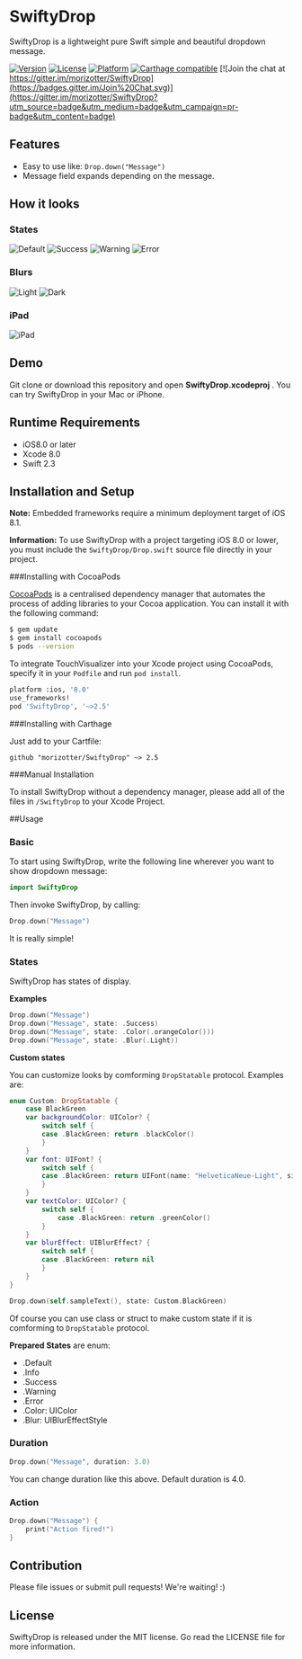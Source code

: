 # SwiftyDrop

SwiftyDrop is a lightweight pure Swift simple and beautiful dropdown message.

[![Version](https://img.shields.io/cocoapods/v/SwiftyDrop.svg?style=flat)](http://cocoadocs.org/docsets/SwiftyDrop) [![License](https://img.shields.io/cocoapods/l/SwiftyDrop.svg?style=flat)](http://cocoadocs.org/docsets/SwiftyDrop) [![Platform](https://img.shields.io/cocoapods/p/SwiftyDrop.svg?style=flat)](http://cocoadocs.org/docsets/SwiftyDrop)
[![Carthage compatible](https://img.shields.io/badge/Carthage-compatible-4BC51D.svg?style=flat)](https://github.com/Carthage/Carthage)
[![Join the chat at https://gitter.im/morizotter/SwiftyDrop](https://badges.gitter.im/Join%20Chat.svg)](https://gitter.im/morizotter/SwiftyDrop?utm_source=badge&utm_medium=badge&utm_campaign=pr-badge&utm_content=badge)

## Features

- Easy to use like: `Drop.down("Message")`
- Message field expands depending on the message.

## How it looks

### States
![Default](misc/Default.png)
![Success](misc/Success.png)
![Warning](misc/Warning.png)
![Error](misc/Error.png)

### Blurs
![Light](misc/Light.png)
![Dark](misc/Dark.png)

### iPad
![iPad](misc/iPadPortlait.png)

## Demo

Git clone or download this repository and open  **SwiftyDrop.xcodeproj** . You can try SwiftyDrop in your Mac or iPhone.

## Runtime Requirements

- iOS8.0 or later
- Xcode 8.0
- Swift 2.3

## Installation and Setup

**Note:** Embedded frameworks require a minimum deployment target of iOS 8.1.

**Information:** To use SwiftyDrop with a project targeting iOS 8.0 or lower, you must include the `SwiftyDrop/Drop.swift` source file directly in your project.

###Installing with CocoaPods

[CocoaPods](http://cocoapods.org) is a centralised dependency manager that automates the process of adding libraries to your Cocoa application. You can install it with the following command:

```bash
$ gem update
$ gem install cocoapods
$ pods --version
```

To integrate TouchVisualizer into your Xcode project using CocoaPods, specify it in your `Podfile` and run `pod install`.

```bash
platform :ios, '8.0'
use_frameworks!
pod 'SwiftyDrop', '~>2.5'
```

###Installing with Carthage

Just add to your Cartfile:

```ogdl
github "morizotter/SwiftyDrop" ~> 2.5
```

###Manual Installation

To install SwiftyDrop without a dependency manager, please add all of the files in `/SwiftyDrop` to your Xcode Project.

##Usage

### Basic

To start using SwiftyDrop, write the following line wherever you want to show dropdown message:

```swift
import SwiftyDrop
```

Then invoke SwiftyDrop, by calling:

```swift
Drop.down("Message")
```

It is really simple!

### States

SwiftyDrop has states of display.

**Examples**

```swift
Drop.down("Message")
Drop.down("Message", state: .Success)
Drop.down("Message", state: .Color(.orangeColor()))
Drop.down("Message", state: .Blur(.Light))
```

**Custom states**

You can customize looks by comforming `DropStatable` protocol.
Examples are:

```swift
enum Custom: DropStatable {
    case BlackGreen
    var backgroundColor: UIColor? {
        switch self {
        case .BlackGreen: return .blackColor()
        }
    }
    var font: UIFont? {
        switch self {
        case .BlackGreen: return UIFont(name: "HelveticaNeue-Light", size: 24.0)
        }
    }
    var textColor: UIColor? {
        switch self {
            case .BlackGreen: return .greenColor()
        }
    }
    var blurEffect: UIBlurEffect? {
        switch self {
        case .BlackGreen: return nil
        }
    }
}

Drop.down(self.sampleText(), state: Custom.BlackGreen)
```

Of course you can use class or struct to make custom state if it is comforming to `DropStatable` protocol.

**Prepared States** are enum:
- .Default
- .Info
- .Success
- .Warning
- .Error
- .Color: UIColor
- .Blur: UIBlurEffectStyle

### Duration

```swift
Drop.down("Message", duration: 3.0)
```

You can change duration like this above. Default duration is 4.0.

### Action

```swift
Drop.down("Message") {
    print("Action fired!")
}
```

## Contribution

Please file issues or submit pull requests! We're waiting! :)

## License

SwiftyDrop is released under the MIT license. Go read the LICENSE file for more information.

